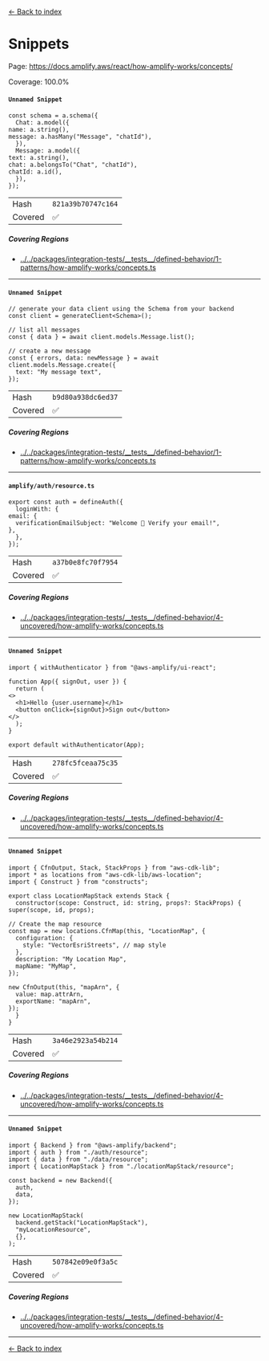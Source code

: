 [<- Back to index](../../../../docs-pages.md)

#  Snippets

Page: https://docs.amplify.aws/react/how-amplify-works/concepts/

Coverage: 100.0%

#### `Unnamed Snippet`

~~~
const schema = a.schema({
  Chat: a.model({
name: a.string(),
message: a.hasMany("Message", "chatId"),
  }),
  Message: a.model({
text: a.string(),
chat: a.belongsTo("Chat", "chatId"),
chatId: a.id(),
  }),
});

~~~

| | |
| -- | -- |
| Hash | `821a39b70747c164` |
| Covered | ✅ |

##### Covering Regions

- [../../packages/integration-tests/\_\_tests\_\_/defined-behavior/1-patterns/how-amplify-works/concepts.ts](../../../../../../packages/integration-tests/__tests__/defined-behavior/1-patterns/how-amplify-works/concepts.ts#L19)

---

#### `Unnamed Snippet`

~~~
// generate your data client using the Schema from your backend
const client = generateClient<Schema>();

// list all messages
const { data } = await client.models.Message.list();

// create a new message
const { errors, data: newMessage } = await client.models.Message.create({
  text: "My message text",
});

~~~

| | |
| -- | -- |
| Hash | `b9d80a938dc6ed37` |
| Covered | ✅ |

##### Covering Regions

- [../../packages/integration-tests/\_\_tests\_\_/defined-behavior/1-patterns/how-amplify-works/concepts.ts](../../../../../../packages/integration-tests/__tests__/defined-behavior/1-patterns/how-amplify-works/concepts.ts#L69)

---

#### `amplify/auth/resource.ts`

~~~
export const auth = defineAuth({
  loginWith: {
email: {
  verificationEmailSubject: "Welcome 👋 Verify your email!",
},
  },
});

~~~

| | |
| -- | -- |
| Hash | `a37b0e8fc70f7954` |
| Covered | ✅ |

##### Covering Regions

- [../../packages/integration-tests/\_\_tests\_\_/defined-behavior/4-uncovered/how-amplify-works/concepts.ts](../../../../../../packages/integration-tests/__tests__/defined-behavior/4-uncovered/how-amplify-works/concepts.ts#L9)

---

#### `Unnamed Snippet`

~~~
import { withAuthenticator } from "@aws-amplify/ui-react";

function App({ signOut, user }) {
  return (
<>
  <h1>Hello {user.username}</h1>
  <button onClick={signOut}>Sign out</button>
</>
  );
}

export default withAuthenticator(App);

~~~

| | |
| -- | -- |
| Hash | `278fc5fceaa75c35` |
| Covered | ✅ |

##### Covering Regions

- [../../packages/integration-tests/\_\_tests\_\_/defined-behavior/4-uncovered/how-amplify-works/concepts.ts](../../../../../../packages/integration-tests/__tests__/defined-behavior/4-uncovered/how-amplify-works/concepts.ts#L9)

---

#### `Unnamed Snippet`

~~~
import { CfnOutput, Stack, StackProps } from "aws-cdk-lib";
import * as locations from "aws-cdk-lib/aws-location";
import { Construct } from "constructs";

export class LocationMapStack extends Stack {
  constructor(scope: Construct, id: string, props?: StackProps) {
super(scope, id, props);

// Create the map resource
const map = new locations.CfnMap(this, "LocationMap", {
  configuration: {
    style: "VectorEsriStreets", // map style
  },
  description: "My Location Map",
  mapName: "MyMap",
});

new CfnOutput(this, "mapArn", {
  value: map.attrArn,
  exportName: "mapArn",
});
  }
}

~~~

| | |
| -- | -- |
| Hash | `3a46e2923a54b214` |
| Covered | ✅ |

##### Covering Regions

- [../../packages/integration-tests/\_\_tests\_\_/defined-behavior/4-uncovered/how-amplify-works/concepts.ts](../../../../../../packages/integration-tests/__tests__/defined-behavior/4-uncovered/how-amplify-works/concepts.ts#L9)

---

#### `Unnamed Snippet`

~~~
import { Backend } from "@aws-amplify/backend";
import { auth } from "./auth/resource";
import { data } from "./data/resource";
import { LocationMapStack } from "./locationMapStack/resource";

const backend = new Backend({
  auth,
  data,
});

new LocationMapStack(
  backend.getStack("LocationMapStack"),
  "myLocationResource",
  {},
);

~~~

| | |
| -- | -- |
| Hash | `507842e09e0f3a5c` |
| Covered | ✅ |

##### Covering Regions

- [../../packages/integration-tests/\_\_tests\_\_/defined-behavior/4-uncovered/how-amplify-works/concepts.ts](../../../../../../packages/integration-tests/__tests__/defined-behavior/4-uncovered/how-amplify-works/concepts.ts#L9)

---

[<- Back to index](../../../../docs-pages.md)
